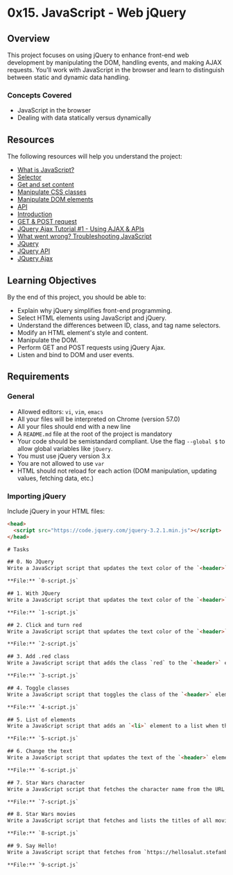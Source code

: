 # 0x15. JavaScript - Web jQuery

## Overview

This project focuses on using jQuery to enhance front-end web development by manipulating the DOM, handling events, and making AJAX requests. You'll work with JavaScript in the browser and learn to distinguish between static and dynamic data handling.

### Concepts Covered

- JavaScript in the browser
- Dealing with data statically versus dynamically

## Resources

The following resources will help you understand the project:

- [What is JavaScript?](https://developer.mozilla.org/en-US/docs/Web/JavaScript/Guide/Introduction)
- [Selector](https://api.jquery.com/category/selectors/)
- [Get and set content](https://api.jquery.com/category/manipulation/)
- [Manipulate CSS classes](https://api.jquery.com/category/css/)
- [Manipulate DOM elements](https://api.jquery.com/category/manipulation/)
- [API](https://developer.mozilla.org/en-US/docs/Learn/JavaScript/Client-side_web_APIs/Introduction)
- [Introduction](https://www.w3schools.com/js/js_ajax_intro.asp)
- [GET & POST request](https://developer.mozilla.org/en-US/docs/Web/API/Fetch_API/Using_Fetch)
- [JQuery Ajax Tutorial #1 - Using AJAX & APIs](https://www.youtube.com/watch?v=fEYx8dQr_cQ)
- [What went wrong? Troubleshooting JavaScript](https://developer.mozilla.org/en-US/docs/Web/JavaScript/Guide/Control_flow_and_error_handling)
- [JQuery](https://jquery.com/)
- [JQuery API](https://api.jquery.com/)
- [JQuery Ajax](https://api.jquery.com/jquery.ajax/)

## Learning Objectives

By the end of this project, you should be able to:

- Explain why jQuery simplifies front-end programming.
- Select HTML elements using JavaScript and jQuery.
- Understand the differences between ID, class, and tag name selectors.
- Modify an HTML element's style and content.
- Manipulate the DOM.
- Perform GET and POST requests using jQuery Ajax.
- Listen and bind to DOM and user events.

## Requirements

### General

- Allowed editors: `vi`, `vim`, `emacs`
- All your files will be interpreted on Chrome (version 57.0)
- All your files should end with a new line
- A `README.md` file at the root of the project is mandatory
- Your code should be semistandard compliant. Use the flag `--global $` to allow global variables like `jQuery`.
- You must use jQuery version 3.x
- You are not allowed to use `var`
- HTML should not reload for each action (DOM manipulation, updating values, fetching data, etc.)

### Importing jQuery

Include jQuery in your HTML files:

```html
<head>
  <script src="https://code.jquery.com/jquery-3.2.1.min.js"></script>
</head>

# Tasks

## 0. No JQuery
Write a JavaScript script that updates the text color of the `<header>` element to red (#FF0000). You must use `document.querySelector` to select the HTML tag. The jQuery API is not allowed.

**File:** `0-script.js`

## 1. With JQuery
Write a JavaScript script that updates the text color of the `<header>` element to red (#FF0000). Use the jQuery API instead of `document.querySelector`.

**File:** `1-script.js`

## 2. Click and turn red
Write a JavaScript script that updates the text color of the `<header>` element to red (#FF0000) when the user clicks on the tag `DIV#red_header`. Use the jQuery API.

**File:** `2-script.js`

## 3. Add .red class
Write a JavaScript script that adds the class `red` to the `<header>` element when the user clicks on the tag `DIV#red_header`. Use the jQuery API.

**File:** `3-script.js`

## 4. Toggle classes
Write a JavaScript script that toggles the class of the `<header>` element between `red` and `green` when the user clicks on the tag `DIV#toggle_header`. The `<header>` element must always have one class: `red` or `green`, never both and never empty. Use the jQuery API.

**File:** `4-script.js`

## 5. List of elements
Write a JavaScript script that adds an `<li>` element to a list when the user clicks on the tag `DIV#add_item`. The new element must be `<li>Item</li>` and added to `UL.my_list`. Use the jQuery API.

**File:** `5-script.js`

## 6. Change the text
Write a JavaScript script that updates the text of the `<header>` element to "New Header!!!" when the user clicks on `DIV#update_header`. Use the jQuery API.

**File:** `6-script.js`

## 7. Star Wars character
Write a JavaScript script that fetches the character name from the URL `https://swapi-api.alx-tools.com/api/people/5/?format=json` and displays it in the HTML tag `DIV#character`. Use the jQuery API.

**File:** `7-script.js`

## 8. Star Wars movies
Write a JavaScript script that fetches and lists the titles of all movies using the URL `https://swapi-api.alx-tools.com/api/films/?format=json`. The movie titles must be listed in the HTML tag `UL#list_movies`. Use the jQuery API.

**File:** `8-script.js`

## 9. Say Hello!
Write a JavaScript script that fetches from `https://hellosalut.stefanbohacek.dev/?lang=fr` and displays the value of "hello" in the HTML tag `DIV#hello`. Your script must work when it is imported from the `<head>` tag. Use the jQuery API.

**File:** `9-script.js`

